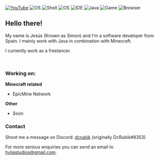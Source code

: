 <!--![Cat](https://github.com/RealCerus/RealCerus/blob/master/flying%20edina.gif?raw=true)-->
[![YouTube](https://img.shields.io/badge/YouTube-DcRubik-informational?style=flat&logo=youtube&logoColor=white&color=FF0000)]([https://youtube.com/dcrubik](https://www.youtube.com/@dcrubik_)) ![OS](https://img.shields.io/badge/OS-Arch-informational?style=flat&logo=archlinux&logoColor=white&color=777777) ![Shell](https://img.shields.io/badge/Shell-Zsh-informational?style=flat&logo=linux&logoColor=white&color=777777) ![OS](https://img.shields.io/badge/Desktop-KDE-informational?style=flat&logo=kde&logoColor=white&color=777777) ![IDE](https://img.shields.io/badge/IDE-IntelliJ-informational?style=flat&logo=intellijidea&logoColor=white&color=777777) ![Java](https://img.shields.io/badge/Lang-Java-informational?style=flat&logo=java&logoColor=white&color=777777) ![Game](https://img.shields.io/badge/Game-Minecraft-informational?style=flat&logo=mojangstudios&logoColor=white&color=777777) ![Browser](https://img.shields.io/badge/Browser-Brave-informational?style=flat&logo=brave&logoColor=white&color=777777)

## Hello there!

My name is Jesús (Known as Simon) and I'm a software developer from Spain. I mainly work with Java in combination with Minecraft.

I currently work as a freelancer.

<br>

### Working on:

**Minecraft related**
- EpicMine Network

**Other**
- Soon

### Contact

Shoot me a message on Discord: [dcrubik](https://discord.com/users/796483120668868699) (originally DcRubik#8353)

For more serious enquiries you can send an email to [hyliastudios@gmail.com](mailto:hyliastudios@gmail.com).
